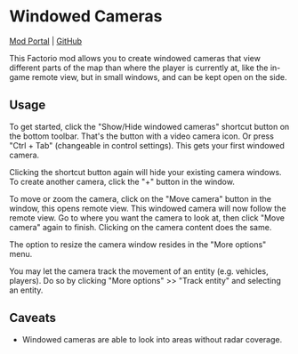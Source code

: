 # Windowed Cameras

[Mod Portal](https://mods.factorio.com/mod/windowed-cameras) | [GitHub](https://github.com/FiveYellowMice/factorio-windowed-cameras)

This Factorio mod allows you to create windowed cameras that view different parts of the map than where the player is currently at, like the in-game remote view, but in small windows, and can be kept open on the side.

## Usage

To get started, click the "Show/Hide windowed cameras" shortcut button on the bottom toolbar. That's the button with a video camera icon. Or press "Ctrl + Tab" (changeable in control settings). This gets your first windowed camera.

Clicking the shortcut button again will hide your existing camera windows. To create another camera, click the "+" button in the window.

To move or zoom the camera, click on the "Move camera" button in the window, this opens remote view. This windowed camera will now follow the remote view. Go to where you want the camera to look at, then click "Move camera" again to finish. Clicking on the camera content does the same.

The option to resize the camera window resides in the "More options" menu.

You may let the camera track the movement of an entity (e.g. vehicles, players). Do so by clicking "More options" >> "Track entity" and selecting an entity.

## Caveats

* Windowed cameras are able to look into areas without radar coverage.